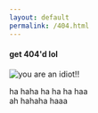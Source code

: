 ```yaml
---
layout: default
permalink: /404.html
---
```


#### get 404'd lol
![you are an idiot!!](https://i.ytimg.com/vi/48rz8udZBmQ/hqdefault.jpg)

ha haha ha ha ha haa   
ah hahaha haaa   

<audio loop autoplay>
<source src="assets/you-are-an-idiot.mp3" type="audio/mp3">
</audio>
